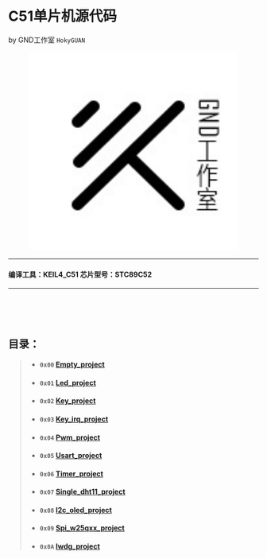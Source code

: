 # C51单片机源代码
by GND工作室 `HokyGUAN`

 <div align="center">
   <img src='../pic/GND-logo.jpg' height="400" width="420"/>
 </div>

***
#### 编译工具：KEIL4_C51 芯片型号：STC89C52
---

<br>
<br>
<br>

## 目录：


>* #### `0x00`  [Empty_project](../STC89C52/keil4_project/0.empty_project/)
>* #### `0x01`  [Led_project](../STC89C52/keil4_project/1.led_project/)
>* #### `0x02`  [Key_project](../STC89C52/keil4_project/2.key_project/)
>* #### `0x03`  [Key_irq_project](../STC89C52/keil4_project/3.key_irq_project/)
>* #### `0x04`  [Pwm_project](../STC89C52/keil4_project/4.pwm_project/)
>* #### `0x05`  [Usart_project](../STC89C52/keil4_project/5.uart_project/)
>* #### `0x06`  [Timer_project](../STC89C52/keil4_project/6.timer_project/)
>* #### `0x07`  [Single_dht11_project](../STC89C52/keil4_project/7.single_dht11_project/)
>* #### `0x08`  [I2c_oled_project](../STC89C52/keil4_project/8.i2c_oled_project/)
>* #### `0x09`  [Spi_w25qxx_project](../STC89C52/keil4_project/9.spi_w25qxx_project/)
>* #### `0x0A`  [Iwdg_project](../STC89C52/keil4_project/10.iwdg_project/)

